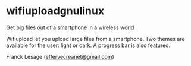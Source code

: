 # wifiuploadgnulinux
Get big files out of a smartphone in a wireless world

Wifiupload let you upload large files from a smartphone. Two
themes are available for the user: light or dark. A
progress bar is also featured.

Franck Lesage (effervecreanet@gmail.com)
